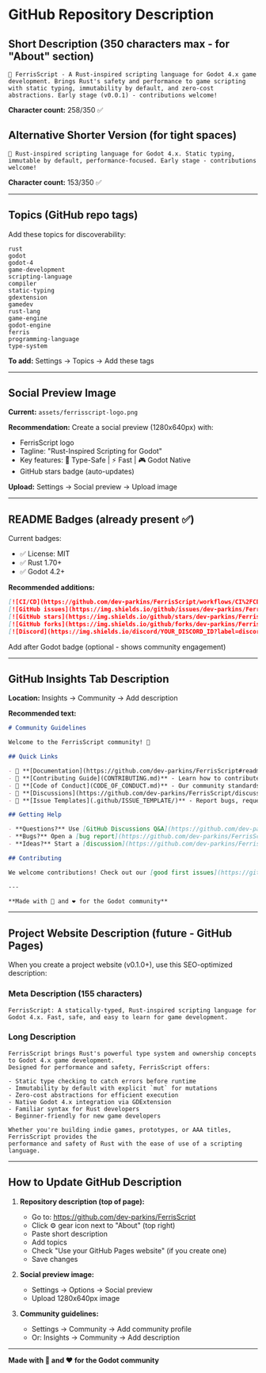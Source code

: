 # GitHub Repository Description

## Short Description (350 characters max - for "About" section)

```
🦀 FerrisScript - A Rust-inspired scripting language for Godot 4.x game development. Brings Rust's safety and performance to game scripting with static typing, immutability by default, and zero-cost abstractions. Early stage (v0.0.1) - contributions welcome!
```

**Character count:** 258/350 ✅

## Alternative Shorter Version (for tight spaces)

```
🦀 Rust-inspired scripting language for Godot 4.x. Static typing, immutable by default, performance-focused. Early stage - contributions welcome!
```

**Character count:** 153/350 ✅

---

## Topics (GitHub repo tags)

Add these topics for discoverability:

```
rust
godot
godot-4
game-development
scripting-language
compiler
static-typing
gdextension
gamedev
rust-lang
game-engine
godot-engine
ferris
programming-language
type-system
```

**To add:** Settings → Topics → Add these tags

---

## Social Preview Image

**Current:** `assets/ferrisscript-logo.png`

**Recommendation:** Create a social preview (1280x640px) with:
- FerrisScript logo
- Tagline: "Rust-Inspired Scripting for Godot"
- Key features: 🦀 Type-Safe | ⚡ Fast | 🎮 Godot Native
- GitHub stars badge (auto-updates)

**Upload:** Settings → Social preview → Upload image

---

## README Badges (already present ✅)

Current badges:
- ✅ License: MIT
- ✅ Rust 1.70+
- ✅ Godot 4.2+

**Recommended additions:**
```markdown
[![CI/CD](https://github.com/dev-parkins/FerrisScript/workflows/CI%2FCD/badge.svg)](https://github.com/dev-parkins/FerrisScript/actions)
[![GitHub issues](https://img.shields.io/github/issues/dev-parkins/FerrisScript)](https://github.com/dev-parkins/FerrisScript/issues)
[![GitHub stars](https://img.shields.io/github/stars/dev-parkins/FerrisScript)](https://github.com/dev-parkins/FerrisScript/stargazers)
[![GitHub forks](https://img.shields.io/github/forks/dev-parkins/FerrisScript)](https://github.com/dev-parkins/FerrisScript/network)
[![Discord](https://img.shields.io/discord/YOUR_DISCORD_ID?label=discord&logo=discord)](YOUR_DISCORD_LINK)
```

Add after Godot badge (optional - shows community engagement)

---

## GitHub Insights Tab Description

**Location:** Insights → Community → Add description

**Recommended text:**

```markdown
# Community Guidelines

Welcome to the FerrisScript community! 🦀

## Quick Links

- 📖 **[Documentation](https://github.com/dev-parkins/FerrisScript#readme)** - Get started with FerrisScript
- 🤝 **[Contributing Guide](CONTRIBUTING.md)** - Learn how to contribute
- 📜 **[Code of Conduct](CODE_OF_CONDUCT.md)** - Our community standards
- 💬 **[Discussions](https://github.com/dev-parkins/FerrisScript/discussions)** - Ask questions, share ideas
- 🐛 **[Issue Templates](.github/ISSUE_TEMPLATE/)** - Report bugs, request features

## Getting Help

- **Questions?** Use [GitHub Discussions Q&A](https://github.com/dev-parkins/FerrisScript/discussions/categories/q-a)
- **Bugs?** Open a [bug report](https://github.com/dev-parkins/FerrisScript/issues/new?template=bug_report.md)
- **Ideas?** Start a [discussion](https://github.com/dev-parkins/FerrisScript/discussions/categories/ideas) or [feature request](https://github.com/dev-parkins/FerrisScript/issues/new?template=feature_request.md)

## Contributing

We welcome contributions! Check out our [good first issues](https://github.com/dev-parkins/FerrisScript/labels/good%20first%20issue) to get started.

---

**Made with 🦀 and ❤️ for the Godot community**
```

---

## Project Website Description (future - GitHub Pages)

When you create a project website (v0.1.0+), use this SEO-optimized description:

### Meta Description (155 characters)

```
FerrisScript: A statically-typed, Rust-inspired scripting language for Godot 4.x. Fast, safe, and easy to learn for game development.
```

### Long Description

```
FerrisScript brings Rust's powerful type system and ownership concepts to Godot 4.x game development. 
Designed for performance and safety, FerrisScript offers:

- Static type checking to catch errors before runtime
- Immutability by default with explicit `mut` for mutations
- Zero-cost abstractions for efficient execution
- Native Godot 4.x integration via GDExtension
- Familiar syntax for Rust developers
- Beginner-friendly for new game developers

Whether you're building indie games, prototypes, or AAA titles, FerrisScript provides the 
performance and safety of Rust with the ease of use of a scripting language.
```

---

## How to Update GitHub Description

1. **Repository description (top of page):**
   - Go to: https://github.com/dev-parkins/FerrisScript
   - Click ⚙️ gear icon next to "About" (top right)
   - Paste short description
   - Add topics
   - Check "Use your GitHub Pages website" (if you create one)
   - Save changes

2. **Social preview image:**
   - Settings → Options → Social preview
   - Upload 1280x640px image

3. **Community guidelines:**
   - Settings → Community → Add community profile
   - Or: Insights → Community → Add description

---

**Made with 🦀 and ❤️ for the Godot community**
